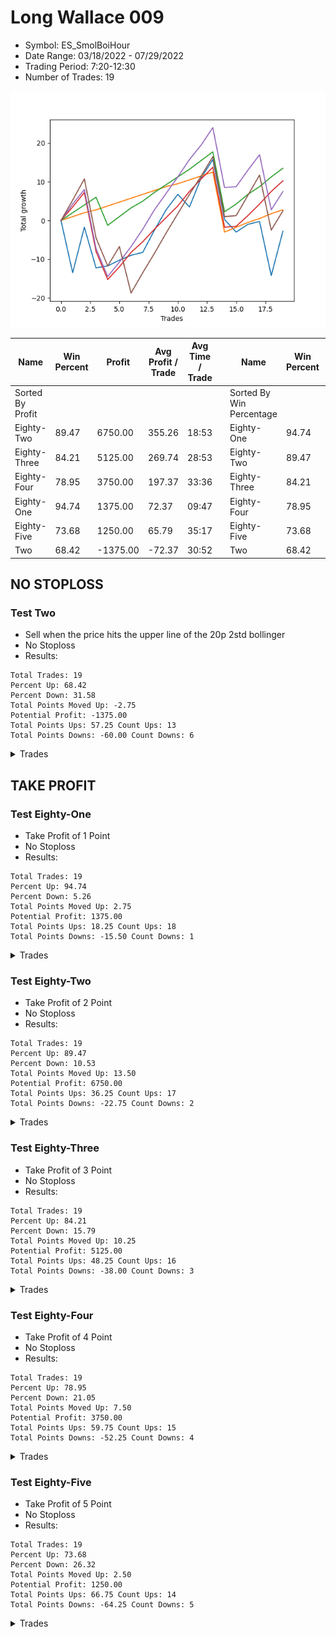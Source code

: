 # Long Wallace 009 
- Symbol: ES_SmolBoiHour
- Date Range: 03/18/2022 - 07/29/2022
- Trading Period: 7:20-12:30
- Number of Trades: 19

![Plot](LongWallace009ES_SmolBoiHour.png)

| Name | Win Percent | Profit | Avg Profit / Trade | Avg Time / Trade |      | Name | Win Percent | Profit | Avg Profit / Trade | Avg Time / Trade |
| ---- | ----------- | ------ | ------------------ | ---------------- | ---- | ---- | ----------- | ------ | ------------------ | ---------------- |
| Sorted By <br> Profit | | | | | | Sorted By <br> Win Percentage ||||
| Eighty-Two | 89.47 | 6750.00 | 355.26 | 18:53 |     | Eighty-One | 94.74 | 1375.00 | 72.37 | 09:47 |
| Eighty-Three | 84.21 | 5125.00 | 269.74 | 28:53 |     | Eighty-Two | 89.47 | 6750.00 | 355.26 | 18:53 |
| Eighty-Four | 78.95 | 3750.00 | 197.37 | 33:36 |     | Eighty-Three | 84.21 | 5125.00 | 269.74 | 28:53 |
| Eighty-One | 94.74 | 1375.00 | 72.37 | 09:47 |     | Eighty-Four | 78.95 | 3750.00 | 197.37 | 33:36 |
| Eighty-Five | 73.68 | 1250.00 | 65.79 | 35:17 |     | Eighty-Five | 73.68 | 1250.00 | 65.79 | 35:17 |
| Two | 68.42 | -1375.00 | -72.37 | 30:52 |     | Two | 68.42 | -1375.00 | -72.37 | 30:52 |

## NO STOPLOSS

### Test Two
* Sell when the price hits the upper line of the 20p 2std bollinger
* No Stoploss
* Results:
```
Total Trades: 19
Percent Up: 68.42
Percent Down: 31.58
Total Points Moved Up: -2.75
Potential Profit: -1375.00
Total Points Ups: 57.25 Count Ups: 13
Total Points Downs: -60.00 Count Downs: 6
```

<details><summary>Trades</summary>

<code>In: 2022-03-23 09:47:00		Out: 2022-03-23 10:46:55		Total Position Time: 59:55		Total Move Up: -13.50		Total to Date: -13.50</code> <br />
<code>In: 2022-03-25 08:29:00		Out: 2022-03-25 08:41:45		Total Position Time: 12:45		Total Move Up: 11.75		Total to Date: -1.75</code> <br />
<code>In: 2022-03-28 08:27:00		Out: 2022-03-28 09:07:10		Total Position Time: 40:10		Total Move Up: -10.50		Total to Date: -12.25</code> <br />
<code>In: 2022-03-31 09:23:00		Out: 2022-03-31 09:44:20		Total Position Time: 21:20		Total Move Up: 0.50		Total to Date: -11.75</code> <br />
<code>In: 2022-04-04 10:03:00		Out: 2022-04-04 10:18:10		Total Position Time: 15:10		Total Move Up: 1.50		Total to Date: -10.25</code> <br />
<code>In: 2022-04-08 10:36:00		Out: 2022-04-08 11:10:10		Total Position Time: 34:10		Total Move Up: 1.25		Total to Date: -9.00</code> <br />
<code>In: 2022-04-20 09:14:00		Out: 2022-04-20 09:31:05		Total Position Time: 17:05		Total Move Up: 0.75		Total to Date: -8.25</code> <br />
<code>In: 2022-04-27 11:40:00		Out: 2022-04-27 11:42:40		Total Position Time: 02:40		Total Move Up: 5.75		Total to Date: -2.50</code> <br />
<code>In: 2022-05-26 08:50:00		Out: 2022-05-26 08:56:50		Total Position Time: 06:50		Total Move Up: 5.25		Total to Date: 2.75</code> <br />
<code>In: 2022-05-26 11:38:00		Out: 2022-05-26 11:54:10		Total Position Time: 16:10		Total Move Up: 4.00		Total to Date: 6.75</code> <br />
<code>In: 2022-05-26 12:06:00		Out: 2022-05-26 12:34:25		Total Position Time: 28:25		Total Move Up: -3.25		Total to Date: 3.50</code> <br />
<code>In: 2022-05-27 08:04:00		Out: 2022-05-27 08:12:15		Total Position Time: 08:15		Total Move Up: 7.50		Total to Date: 11.00</code> <br />
<code>In: 2022-05-27 09:52:00		Out: 2022-05-27 09:55:40		Total Position Time: 03:40		Total Move Up: 4.75		Total to Date: 15.75</code> <br />
<code>In: 2022-06-15 07:35:00		Out: 2022-06-15 08:34:55		Total Position Time: 59:55		Total Move Up: -15.50		Total to Date: 0.25</code> <br />
<code>In: 2022-06-21 08:42:00		Out: 2022-06-21 09:19:55		Total Position Time: 37:55		Total Move Up: -3.25		Total to Date: -3.00</code> <br />
<code>In: 2022-06-27 10:45:00		Out: 2022-06-27 11:13:35		Total Position Time: 28:35		Total Move Up: 2.00		Total to Date: -1.00</code> <br />
<code>In: 2022-07-07 10:16:00		Out: 2022-07-07 10:34:10		Total Position Time: 18:10		Total Move Up: 0.75		Total to Date: -0.25</code> <br />
<code>In: 2022-07-08 09:11:00		Out: 2022-07-08 10:10:30		Total Position Time: 59:30		Total Move Up: -14.00		Total to Date: -14.25</code> <br />
<code>In: 2022-07-29 08:01:00		Out: 2022-07-29 09:57:00		Total Position Time: 116:00		Total Move Up: 11.50		Total to Date: -2.75</code> <br />


</details>

## TAKE PROFIT

### Test Eighty-One
* Take Profit of 1 Point
* No Stoploss
* Results:
```
Total Trades: 19
Percent Up: 94.74
Percent Down: 5.26
Total Points Moved Up: 2.75
Potential Profit: 1375.00
Total Points Ups: 18.25 Count Ups: 18
Total Points Downs: -15.50 Count Downs: 1
```

<details><summary>Trades</summary>

<code>In: 2022-03-23 09:47:00		Out: 2022-03-23 09:47:35		Total Position Time: 00:35		Total Move Up: 1.00		Total to Date: 1.00</code> <br />
<code>In: 2022-03-25 08:29:00		Out: 2022-03-25 08:29:10		Total Position Time: 00:10		Total Move Up: 1.00		Total to Date: 2.00</code> <br />
<code>In: 2022-03-28 08:27:00		Out: 2022-03-28 08:27:45		Total Position Time: 00:45		Total Move Up: 0.75		Total to Date: 2.75</code> <br />
<code>In: 2022-03-31 09:23:00		Out: 2022-03-31 09:44:50		Total Position Time: 21:50		Total Move Up: 1.00		Total to Date: 3.75</code> <br />
<code>In: 2022-04-04 10:03:00		Out: 2022-04-04 10:09:40		Total Position Time: 06:40		Total Move Up: 1.00		Total to Date: 4.75</code> <br />
<code>In: 2022-04-08 10:36:00		Out: 2022-04-08 10:36:15		Total Position Time: 00:15		Total Move Up: 1.00		Total to Date: 5.75</code> <br />
<code>In: 2022-04-20 09:14:00		Out: 2022-04-20 09:18:50		Total Position Time: 04:50		Total Move Up: 1.00		Total to Date: 6.75</code> <br />
<code>In: 2022-04-27 11:40:00		Out: 2022-04-27 11:40:10		Total Position Time: 00:10		Total Move Up: 1.00		Total to Date: 7.75</code> <br />
<code>In: 2022-05-26 08:50:00		Out: 2022-05-26 08:54:10		Total Position Time: 04:10		Total Move Up: 1.00		Total to Date: 8.75</code> <br />
<code>In: 2022-05-26 11:38:00		Out: 2022-05-26 11:42:10		Total Position Time: 04:10		Total Move Up: 0.75		Total to Date: 9.50</code> <br />
<code>In: 2022-05-26 12:06:00		Out: 2022-05-26 12:07:50		Total Position Time: 01:50		Total Move Up: 1.00		Total to Date: 10.50</code> <br />
<code>In: 2022-05-27 08:04:00		Out: 2022-05-27 08:04:20		Total Position Time: 00:20		Total Move Up: 1.00		Total to Date: 11.50</code> <br />
<code>In: 2022-05-27 09:52:00		Out: 2022-05-27 09:52:50		Total Position Time: 00:50		Total Move Up: 1.00		Total to Date: 12.50</code> <br />
<code>In: 2022-06-15 07:35:00		Out: 2022-06-15 08:34:55		Total Position Time: 59:55		Total Move Up: -15.50		Total to Date: -3.00</code> <br />
<code>In: 2022-06-21 08:42:00		Out: 2022-06-21 08:42:10		Total Position Time: 00:10		Total Move Up: 1.25		Total to Date: -1.75</code> <br />
<code>In: 2022-06-27 10:45:00		Out: 2022-06-27 10:51:15		Total Position Time: 06:15		Total Move Up: 1.25		Total to Date: -0.50</code> <br />
<code>In: 2022-07-07 10:16:00		Out: 2022-07-07 10:34:55		Total Position Time: 18:55		Total Move Up: 1.00		Total to Date: 0.50</code> <br />
<code>In: 2022-07-08 09:11:00		Out: 2022-07-08 09:11:10		Total Position Time: 00:10		Total Move Up: 1.25		Total to Date: 1.75</code> <br />
<code>In: 2022-07-29 08:01:00		Out: 2022-07-29 08:55:00		Total Position Time: 54:00		Total Move Up: 1.00		Total to Date: 2.75</code> <br />


</details>

### Test Eighty-Two
* Take Profit of 2 Point
* No Stoploss
* Results:
```
Total Trades: 19
Percent Up: 89.47
Percent Down: 10.53
Total Points Moved Up: 13.50
Potential Profit: 6750.00
Total Points Ups: 36.25 Count Ups: 17
Total Points Downs: -22.75 Count Downs: 2
```

<details><summary>Trades</summary>

<code>In: 2022-03-23 09:47:00		Out: 2022-03-23 09:48:20		Total Position Time: 01:20		Total Move Up: 2.00		Total to Date: 2.00</code> <br />
<code>In: 2022-03-25 08:29:00		Out: 2022-03-25 08:29:20		Total Position Time: 00:20		Total Move Up: 2.00		Total to Date: 4.00</code> <br />
<code>In: 2022-03-28 08:27:00		Out: 2022-03-28 08:28:10		Total Position Time: 01:10		Total Move Up: 2.00		Total to Date: 6.00</code> <br />
<code>In: 2022-03-31 09:23:00		Out: 2022-03-31 10:22:55		Total Position Time: 59:55		Total Move Up: -7.25		Total to Date: -1.25</code> <br />
<code>In: 2022-04-04 10:03:00		Out: 2022-04-04 10:18:35		Total Position Time: 15:35		Total Move Up: 2.25		Total to Date: 1.00</code> <br />
<code>In: 2022-04-08 10:36:00		Out: 2022-04-08 10:36:30		Total Position Time: 00:30		Total Move Up: 2.25		Total to Date: 3.25</code> <br />
<code>In: 2022-04-20 09:14:00		Out: 2022-04-20 09:31:35		Total Position Time: 17:35		Total Move Up: 1.75		Total to Date: 5.00</code> <br />
<code>In: 2022-04-27 11:40:00		Out: 2022-04-27 11:40:15		Total Position Time: 00:15		Total Move Up: 2.25		Total to Date: 7.25</code> <br />
<code>In: 2022-05-26 08:50:00		Out: 2022-05-26 08:55:10		Total Position Time: 05:10		Total Move Up: 2.00		Total to Date: 9.25</code> <br />
<code>In: 2022-05-26 11:38:00		Out: 2022-05-26 11:42:40		Total Position Time: 04:40		Total Move Up: 2.00		Total to Date: 11.25</code> <br />
<code>In: 2022-05-26 12:06:00		Out: 2022-05-26 12:07:55		Total Position Time: 01:55		Total Move Up: 2.00		Total to Date: 13.25</code> <br />
<code>In: 2022-05-27 08:04:00		Out: 2022-05-27 08:06:50		Total Position Time: 02:50		Total Move Up: 2.25		Total to Date: 15.50</code> <br />
<code>In: 2022-05-27 09:52:00		Out: 2022-05-27 09:53:50		Total Position Time: 01:50		Total Move Up: 2.25		Total to Date: 17.75</code> <br />
<code>In: 2022-06-15 07:35:00		Out: 2022-06-15 08:34:55		Total Position Time: 59:55		Total Move Up: -15.50		Total to Date: 2.25</code> <br />
<code>In: 2022-06-21 08:42:00		Out: 2022-06-21 09:37:35		Total Position Time: 55:35		Total Move Up: 2.00		Total to Date: 4.25</code> <br />
<code>In: 2022-06-27 10:45:00		Out: 2022-06-27 10:54:20		Total Position Time: 09:20		Total Move Up: 2.50		Total to Date: 6.75</code> <br />
<code>In: 2022-07-07 10:16:00		Out: 2022-07-07 10:36:45		Total Position Time: 20:45		Total Move Up: 2.00		Total to Date: 8.75</code> <br />
<code>In: 2022-07-08 09:11:00		Out: 2022-07-08 09:20:15		Total Position Time: 09:15		Total Move Up: 2.50		Total to Date: 11.25</code> <br />
<code>In: 2022-07-29 08:01:00		Out: 2022-07-29 09:32:00		Total Position Time: 91:00		Total Move Up: 2.25		Total to Date: 13.50</code> <br />


</details>

### Test Eighty-Three
* Take Profit of 3 Point
* No Stoploss
* Results:
```
Total Trades: 19
Percent Up: 84.21
Percent Down: 15.79
Total Points Moved Up: 10.25
Potential Profit: 5125.00
Total Points Ups: 48.25 Count Ups: 16
Total Points Downs: -38.00 Count Downs: 3
```

<details><summary>Trades</summary>

<code>In: 2022-03-23 09:47:00		Out: 2022-03-23 09:52:30		Total Position Time: 05:30		Total Move Up: 3.50		Total to Date: 3.50</code> <br />
<code>In: 2022-03-25 08:29:00		Out: 2022-03-25 08:29:55		Total Position Time: 00:55		Total Move Up: 3.75		Total to Date: 7.25</code> <br />
<code>In: 2022-03-28 08:27:00		Out: 2022-03-28 09:26:55		Total Position Time: 59:55		Total Move Up: -15.25		Total to Date: -8.00</code> <br />
<code>In: 2022-03-31 09:23:00		Out: 2022-03-31 10:22:55		Total Position Time: 59:55		Total Move Up: -7.25		Total to Date: -15.25</code> <br />
<code>In: 2022-04-04 10:03:00		Out: 2022-04-04 10:19:25		Total Position Time: 16:25		Total Move Up: 3.25		Total to Date: -12.00</code> <br />
<code>In: 2022-04-08 10:36:00		Out: 2022-04-08 11:21:10		Total Position Time: 45:10		Total Move Up: 3.75		Total to Date: -8.25</code> <br />
<code>In: 2022-04-20 09:14:00		Out: 2022-04-20 09:32:30		Total Position Time: 18:30		Total Move Up: 2.75		Total to Date: -5.50</code> <br />
<code>In: 2022-04-27 11:40:00		Out: 2022-04-27 11:42:30		Total Position Time: 02:30		Total Move Up: 3.25		Total to Date: -2.25</code> <br />
<code>In: 2022-05-26 08:50:00		Out: 2022-05-26 08:55:25		Total Position Time: 05:25		Total Move Up: 3.00		Total to Date: 0.75</code> <br />
<code>In: 2022-05-26 11:38:00		Out: 2022-05-26 11:45:25		Total Position Time: 07:25		Total Move Up: 3.00		Total to Date: 3.75</code> <br />
<code>In: 2022-05-26 12:06:00		Out: 2022-05-26 12:43:55		Total Position Time: 37:55		Total Move Up: 3.75		Total to Date: 7.50</code> <br />
<code>In: 2022-05-27 08:04:00		Out: 2022-05-27 08:07:10		Total Position Time: 03:10		Total Move Up: 3.25		Total to Date: 10.75</code> <br />
<code>In: 2022-05-27 09:52:00		Out: 2022-05-27 09:54:25		Total Position Time: 02:25		Total Move Up: 3.00		Total to Date: 13.75</code> <br />
<code>In: 2022-06-15 07:35:00		Out: 2022-06-15 08:34:55		Total Position Time: 59:55		Total Move Up: -15.50		Total to Date: -1.75</code> <br />
<code>In: 2022-06-21 08:42:00		Out: 2022-06-21 09:41:55		Total Position Time: 59:55		Total Move Up: 0.25		Total to Date: -1.50</code> <br />
<code>In: 2022-06-27 10:45:00		Out: 2022-06-27 11:15:35		Total Position Time: 30:35		Total Move Up: 2.75		Total to Date: 1.25</code> <br />
<code>In: 2022-07-07 10:16:00		Out: 2022-07-07 10:40:45		Total Position Time: 24:45		Total Move Up: 3.00		Total to Date: 4.25</code> <br />
<code>In: 2022-07-08 09:11:00		Out: 2022-07-08 09:20:30		Total Position Time: 09:30		Total Move Up: 3.25		Total to Date: 7.50</code> <br />
<code>In: 2022-07-29 08:01:00		Out: 2022-07-29 09:40:00		Total Position Time: 99:00		Total Move Up: 2.75		Total to Date: 10.25</code> <br />


</details>

### Test Eighty-Four
* Take Profit of 4 Point
* No Stoploss
* Results:
```
Total Trades: 19
Percent Up: 78.95
Percent Down: 21.05
Total Points Moved Up: 7.50
Potential Profit: 3750.00
Total Points Ups: 59.75 Count Ups: 15
Total Points Downs: -52.25 Count Downs: 4
```

<details><summary>Trades</summary>

<code>In: 2022-03-23 09:47:00		Out: 2022-03-23 09:52:50		Total Position Time: 05:50		Total Move Up: 4.25		Total to Date: 4.25</code> <br />
<code>In: 2022-03-25 08:29:00		Out: 2022-03-25 08:29:55		Total Position Time: 00:55		Total Move Up: 3.75		Total to Date: 8.00</code> <br />
<code>In: 2022-03-28 08:27:00		Out: 2022-03-28 09:26:55		Total Position Time: 59:55		Total Move Up: -15.25		Total to Date: -7.25</code> <br />
<code>In: 2022-03-31 09:23:00		Out: 2022-03-31 10:22:55		Total Position Time: 59:55		Total Move Up: -7.25		Total to Date: -14.50</code> <br />
<code>In: 2022-04-04 10:03:00		Out: 2022-04-04 10:28:25		Total Position Time: 25:25		Total Move Up: 3.75		Total to Date: -10.75</code> <br />
<code>In: 2022-04-08 10:36:00		Out: 2022-04-08 11:21:25		Total Position Time: 45:25		Total Move Up: 4.00		Total to Date: -6.75</code> <br />
<code>In: 2022-04-20 09:14:00		Out: 2022-04-20 09:32:40		Total Position Time: 18:40		Total Move Up: 4.50		Total to Date: -2.25</code> <br />
<code>In: 2022-04-27 11:40:00		Out: 2022-04-27 11:42:35		Total Position Time: 02:35		Total Move Up: 5.00		Total to Date: 2.75</code> <br />
<code>In: 2022-05-26 08:50:00		Out: 2022-05-26 08:55:35		Total Position Time: 05:35		Total Move Up: 4.25		Total to Date: 7.00</code> <br />
<code>In: 2022-05-26 11:38:00		Out: 2022-05-26 11:57:50		Total Position Time: 19:50		Total Move Up: 4.25		Total to Date: 11.25</code> <br />
<code>In: 2022-05-26 12:06:00		Out: 2022-05-26 12:44:00		Total Position Time: 38:00		Total Move Up: 4.50		Total to Date: 15.75</code> <br />
<code>In: 2022-05-27 08:04:00		Out: 2022-05-27 08:10:00		Total Position Time: 06:00		Total Move Up: 3.75		Total to Date: 19.50</code> <br />
<code>In: 2022-05-27 09:52:00		Out: 2022-05-27 09:55:30		Total Position Time: 03:30		Total Move Up: 4.50		Total to Date: 24.00</code> <br />
<code>In: 2022-06-15 07:35:00		Out: 2022-06-15 08:34:55		Total Position Time: 59:55		Total Move Up: -15.50		Total to Date: 8.50</code> <br />
<code>In: 2022-06-21 08:42:00		Out: 2022-06-21 09:41:55		Total Position Time: 59:55		Total Move Up: 0.25		Total to Date: 8.75</code> <br />
<code>In: 2022-06-27 10:45:00		Out: 2022-06-27 11:18:25		Total Position Time: 33:25		Total Move Up: 4.25		Total to Date: 13.00</code> <br />
<code>In: 2022-07-07 10:16:00		Out: 2022-07-07 10:44:40		Total Position Time: 28:40		Total Move Up: 4.00		Total to Date: 17.00</code> <br />
<code>In: 2022-07-08 09:11:00		Out: 2022-07-08 10:10:55		Total Position Time: 59:55		Total Move Up: -14.25		Total to Date: 2.75</code> <br />
<code>In: 2022-07-29 08:01:00		Out: 2022-07-29 09:46:00		Total Position Time: 105:00		Total Move Up: 4.75		Total to Date: 7.50</code> <br />


</details>

### Test Eighty-Five
* Take Profit of 5 Point
* No Stoploss
* Results:
```
Total Trades: 19
Percent Up: 73.68
Percent Down: 26.32
Total Points Moved Up: 2.50
Potential Profit: 1250.00
Total Points Ups: 66.75 Count Ups: 14
Total Points Downs: -64.25 Count Downs: 5
```

<details><summary>Trades</summary>

<code>In: 2022-03-23 09:47:00		Out: 2022-03-23 09:59:10		Total Position Time: 12:10		Total Move Up: 5.25		Total to Date: 5.25</code> <br />
<code>In: 2022-03-25 08:29:00		Out: 2022-03-25 08:30:20		Total Position Time: 01:20		Total Move Up: 5.50		Total to Date: 10.75</code> <br />
<code>In: 2022-03-28 08:27:00		Out: 2022-03-28 09:26:55		Total Position Time: 59:55		Total Move Up: -15.25		Total to Date: -4.50</code> <br />
<code>In: 2022-03-31 09:23:00		Out: 2022-03-31 10:22:55		Total Position Time: 59:55		Total Move Up: -7.25		Total to Date: -11.75</code> <br />
<code>In: 2022-04-04 10:03:00		Out: 2022-04-04 10:32:10		Total Position Time: 29:10		Total Move Up: 5.00		Total to Date: -6.75</code> <br />
<code>In: 2022-04-08 10:36:00		Out: 2022-04-08 11:35:55		Total Position Time: 59:55		Total Move Up: -12.00		Total to Date: -18.75</code> <br />
<code>In: 2022-04-20 09:14:00		Out: 2022-04-20 09:32:55		Total Position Time: 18:55		Total Move Up: 5.25		Total to Date: -13.50</code> <br />
<code>In: 2022-04-27 11:40:00		Out: 2022-04-27 11:42:35		Total Position Time: 02:35		Total Move Up: 5.00		Total to Date: -8.50</code> <br />
<code>In: 2022-05-26 08:50:00		Out: 2022-05-26 08:56:50		Total Position Time: 06:50		Total Move Up: 5.25		Total to Date: -3.25</code> <br />
<code>In: 2022-05-26 11:38:00		Out: 2022-05-26 11:58:05		Total Position Time: 20:05		Total Move Up: 5.00		Total to Date: 1.75</code> <br />
<code>In: 2022-05-26 12:06:00		Out: 2022-05-26 12:45:00		Total Position Time: 39:00		Total Move Up: 5.00		Total to Date: 6.75</code> <br />
<code>In: 2022-05-27 08:04:00		Out: 2022-05-27 08:11:00		Total Position Time: 07:00		Total Move Up: 4.75		Total to Date: 11.50</code> <br />
<code>In: 2022-05-27 09:52:00		Out: 2022-05-27 09:55:45		Total Position Time: 03:45		Total Move Up: 5.00		Total to Date: 16.50</code> <br />
<code>In: 2022-06-15 07:35:00		Out: 2022-06-15 08:34:55		Total Position Time: 59:55		Total Move Up: -15.50		Total to Date: 1.00</code> <br />
<code>In: 2022-06-21 08:42:00		Out: 2022-06-21 09:41:55		Total Position Time: 59:55		Total Move Up: 0.25		Total to Date: 1.25</code> <br />
<code>In: 2022-06-27 10:45:00		Out: 2022-06-27 11:19:00		Total Position Time: 34:00		Total Move Up: 5.25		Total to Date: 6.50</code> <br />
<code>In: 2022-07-07 10:16:00		Out: 2022-07-07 10:45:20		Total Position Time: 29:20		Total Move Up: 5.25		Total to Date: 11.75</code> <br />
<code>In: 2022-07-08 09:11:00		Out: 2022-07-08 10:10:55		Total Position Time: 59:55		Total Move Up: -14.25		Total to Date: -2.50</code> <br />
<code>In: 2022-07-29 08:01:00		Out: 2022-07-29 09:48:00		Total Position Time: 107:00		Total Move Up: 5.00		Total to Date: 2.50</code> <br />


</details>